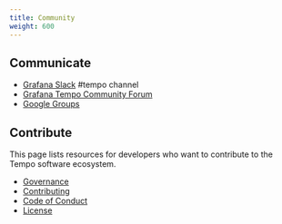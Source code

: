 ```yaml
---
title: Community
weight: 600
---
```


## Communicate

- [Grafana Slack](https://slack.grafana.com/) #tempo channel
- [Grafana Tempo Community Forum](https://community.grafana.com/c/grafana-tempo/40)
- [Google Groups](https://groups.google.com/forum/#!forum/tempo-users)

## Contribute
This page lists resources for developers who want to contribute to the Tempo software ecosystem.

- [Governance](https://github.com/grafana/tempo/blob/main/GOVERNANCE.md)
- [Contributing](https://github.com/grafana/tempo/blob/main/CONTRIBUTING.md)
- [Code of Conduct](https://github.com/grafana/tempo/blob/main/CODE_OF_CONDUCT.md)
- [License](https://github.com/grafana/tempo/blob/main/LICENSE)